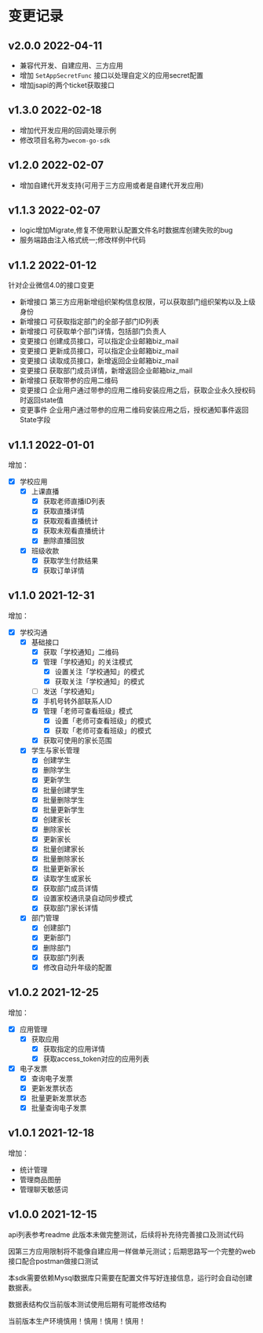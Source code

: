 # 变更记录

## v2.0.0 2022-04-11
* 兼容代开发、自建应用、三方应用
* 增加 `SetAppSecretFunc` 接口以处理自定义的应用secret配置
* 增加jsapi的两个ticket获取接口

## v1.3.0 2022-02-18
* 增加代开发应用的回调处理示例
* 修改项目名称为`wecom-go-sdk`

## v1.2.0 2022-02-07

* 增加自建代开发支持(可用于三方应用或者是自建代开发应用)

## v1.1.3 2022-02-07

* logic增加Migrate,修复不使用默认配置文件名时数据库创建失败的bug
* 服务端路由注入格式统一;修改样例中代码


## v1.1.2 2022-01-12

针对企业微信4.0的接口变更
* 新增接口 第三方应用新增组织架构信息权限，可以获取部门组织架构以及上级身份
* 新增接口 可获取指定部门的全部子部门ID列表
* 新增接口 可获取单个部门详情，包括部门负责人
* 变更接口 创建成员接口，可以指定企业邮箱biz_mail
* 变更接口 更新成员接口，可以指定企业邮箱biz_mail
* 变更接口 读取成员接口，新增返回企业邮箱biz_mail
* 变更接口 获取部门成员详情，新增返回企业邮箱biz_mail
* 新增接口 获取带参的应用二维码
* 变更接口 企业用户通过带参的应用二维码安装应用之后，获取企业永久授权码时返回state值
* 变更事件 企业用户通过带参的应用二维码安装应用之后，授权通知事件返回State字段


## v1.1.1 2022-01-01

增加：

- [x] 学校应用
    - [x] 上课直播
        - [x] 获取老师直播ID列表
        - [x] 获取直播详情
        - [x] 获取观看直播统计
        - [x] 获取未观看直播统计
        - [x] 删除直播回放
    - [x] 班级收款
        - [x] 获取学生付款结果
        - [x] 获取订单详情

## v1.1.0 2021-12-31

增加：

- [x] 学校沟通
    - [x] 基础接口
        - [x] 获取「学校通知」二维码
        - [x] 管理「学校通知」的关注模式
            - [x] 设置关注「学校通知」的模式
            - [x] 获取关注「学校通知」的模式
        - [ ] 发送「学校通知」
        - [x] 手机号转外部联系人ID
        - [x] 管理「老师可查看班级」模式
            - [x] 设置「老师可查看班级」的模式
            - [x] 获取「老师可查看班级」的模式
        - [x] 获取可使用的家长范围
    - [x] 学生与家长管理
        - [x] 创建学生
        - [x] 删除学生
        - [x] 更新学生
        - [x] 批量创建学生
        - [x] 批量删除学生
        - [x] 批量更新学生
        - [x] 创建家长
        - [x] 删除家长
        - [x] 更新家长
        - [x] 批量创建家长
        - [x] 批量删除家长
        - [x] 批量更新家长
        - [x] 读取学生或家长
        - [x] 获取部门成员详情
        - [x] 设置家校通讯录自动同步模式
        - [x] 获取部门家长详情
    - [x] 部门管理
        - [x] 创建部门
        - [x] 更新部门
        - [x] 删除部门
        - [x] 获取部门列表
        - [x] 修改自动升年级的配置

## v1.0.2 2021-12-25

增加：
- [x] 应用管理
    - [x] 获取应用
        - [x] 获取指定的应用详情
        - [x] 获取access_token对应的应用列表
- [x] 电子发票
  - [x] 查询电子发票
  - [x] 更新发票状态
  - [x] 批量更新发票状态
  - [x] 批量查询电子发票

## v1.0.1 2021-12-18

增加：
* 统计管理
* 管理商品图册
* 管理聊天敏感词

## v1.0.0 2021-12-15

api列表参考readme
此版本未做完整测试，后续将补充待完善接口及测试代码

因第三方应用限制将不能像自建应用一样做单元测试；后期思路写一个完整的web接口配合postman做接口测试

本sdk需要依赖Mysql数据库只需要在配置文件写好连接信息，运行时会自动创建数据表。

数据表结构仅当前版本测试使用后期有可能修改结构

当前版本生产环境慎用！慎用！慎用！慎用！